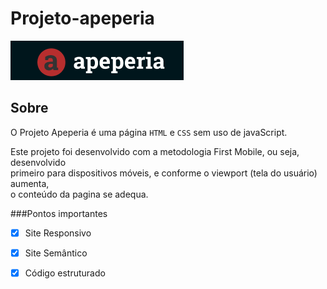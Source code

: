 # Projeto-apeperia


![Apeperia Alura](img/Captura%20de%20tela%202022-10-06%20211304.png)


## Sobre


O Projeto Apeperia é uma página ```HTML``` e ```CSS``` sem uso de javaScript.  

Este projeto foi desenvolvido com a metodologia First Mobile, ou seja, desenvolvido  
primeiro para dispositivos móveis, e conforme o viewport (tela do usuário) aumenta,  
o conteúdo da pagina se adequa.


###Pontos importantes


-[x] Site Responsivo
-[x] Site Semântico
-[x] Código estruturado

